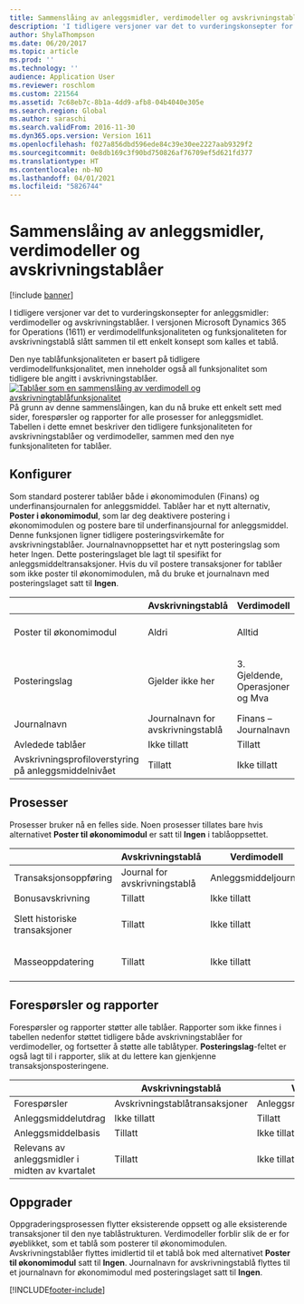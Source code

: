 ```yaml
---
title: Sammenslåing av anleggsmidler, verdimodeller og avskrivningstablåer
description: 'I tidligere versjoner var det to vurderingskonsepter for anleggsmidler: verdimodeller og avskrivningstablåer. I versjonen Microsoft Dynamics 365 for Operations (1611) er verdimodellfunksjonaliteten og funksjonaliteten for avskrivningstablå slått sammen til ett enkelt konsept som kalles et tablå.'
author: ShylaThompson
ms.date: 06/20/2017
ms.topic: article
ms.prod: ''
ms.technology: ''
audience: Application User
ms.reviewer: roschlom
ms.custom: 221564
ms.assetid: 7c68eb7c-8b1a-4dd9-afb8-04b4040e305e
ms.search.region: Global
ms.author: saraschi
ms.search.validFrom: 2016-11-30
ms.dyn365.ops.version: Version 1611
ms.openlocfilehash: f027a856dbd596ede84c39e30ee2227aab9329f2
ms.sourcegitcommit: 0e8db169c3f90bd750826af76709ef5d621fd377
ms.translationtype: HT
ms.contentlocale: nb-NO
ms.lasthandoff: 04/01/2021
ms.locfileid: "5826744"
---
```

# <a name="fixed-asset-value-model-and-depreciation-book-merge"></a>Sammenslåing av anleggsmidler, verdimodeller og avskrivningstablåer

[!include [banner](../includes/banner.md)]

I tidligere versjoner var det to vurderingskonsepter for anleggsmidler: verdimodeller og avskrivningstablåer. I versjonen Microsoft Dynamics 365 for Operations (1611) er verdimodellfunksjonaliteten og funksjonaliteten for avskrivningstablå slått sammen til ett enkelt konsept som kalles et tablå.

Den nye tablåfunksjonaliteten er basert på tidligere verdimodellfunksjonalitet, men inneholder også all funksjonalitet som tidligere ble angitt i avskrivningstablåer. [![Tablåer som en sammenslåing av verdimodell og avskrivningtablåfunksjonalitet](./media/fixed-assets.png)](./media/fixed-assets.png) På grunn av denne sammenslåingen, kan du nå bruke ett enkelt sett med sider, forespørsler og rapporter for alle prosesser for anleggsmidlet. Tabellen i dette emnet beskriver den tidligere funksjonaliteten for avskrivningstablåer og verdimodeller, sammen med den nye funksjonaliteten for tablåer.

## <a name="setup"></a>Konfigurer
Som standard posterer tablåer både i økonomimodulen (Finans) og underfinansjournalen for anleggsmiddel. Tablåer har et nytt alternativ, **Poster i økonomimodul**, som lar deg deaktivere postering i økonomimodulen og postere bare til underfinansjournal for anleggsmiddel. Denne funksjonen ligner tidligere posteringsvirkemåte for avskrivningstablåer. Journalnavnoppsettet har et nytt posteringslag som heter Ingen. Dette posteringslaget ble lagt til spesifikt for anleggsmiddeltransaksjoner. Hvis du vil postere transaksjoner for tablåer som ikke poster til økonomimodulen, må du bruke et journalnavn med posteringslaget satt til **Ingen**.

| &nbsp;                                           | Avskrivningstablå               | Verdimodell                     | Tablå (ny)                                              |
|--------------------------------------------------|---------------------------------|---------------------------------|---------------------------------------------------------|
| Poster til økonomimodul                                   | Aldri                           | Alltid                          | Alternativ for å postere til økonomimodulen                                |
| Posteringslag                                   | Gjelder ikke her                  | 3. Gjeldende, Operasjoner og Mva | 11: Gjeldende, Operasjoner, Mva, 7 egendefinerte lag og Ingen |
| Journalnavn                                    | Journalnavn for avskrivningstablå | Finans – Journalnavn              | Finans – Journalnavn                                      |
| Avledede tablåer                                    | Ikke tillatt                     | Tillatt                         | Tillatt                                                 |
| Avskrivningsprofiloverstyring på anleggsmiddelnivået | Tillatt                         | Ikke tillatt                     | Tillatt                                                 |

## <a name="processes"></a>Prosesser
Prosesser bruker nå en felles side. Noen prosesser tillates bare hvis alternativet **Poster til økonomimodul** er satt til **Ingen** i tablåoppsettet.

| &nbsp;                                           | Avskrivningstablå               | Verdimodell                     | Tablå (ny)                                              |
|--------------------------------|---------------------------|---------------------|------------------------------------------|
| Transaksjonsoppføring              | Journal for avskrivningstablå | Anleggsmiddeljournal | Anleggsmiddeljournal                      |
| Bonusavskrivning             | Tillatt                   | Ikke tillatt         | Tillatt                                  |
| Slett historiske transaksjoner | Tillatt                   | Ikke tillatt         | Tillatt, med mindre du legger til i økonomimodulen |
| Masseoppdatering                    | Tillatt                   | Ikke tillatt         | Tillatt, med mindre du legger til i økonomimodulen |

## <a name="inquiries-and-reports"></a>Forespørsler og rapporter
Forespørsler og rapporter støtter alle tablåer. Rapporter som ikke finnes i tabellen nedenfor støttet tidligere både avskrivningstablåer for verdimodeller, og fortsetter å støtte alle tablåtyper. **Posteringslag**-feltet er også lagt til i rapporter, slik at du lettere kan gjenkjenne transaksjonsposteringene.

| &nbsp;                                           | Avskrivningstablå               | Verdimodell                     | Tablå (ny)                                              |
|---------------------------------------|--------------------------------|--------------------------|--------------------------|
| Forespørsler                             | Avskrivningstablåtransaksjoner | Anleggsmiddeltransaksjoner | Anleggsmiddeltransaksjoner |
| Anleggsmiddelutdrag                 | Ikke tillatt                    | Tillatt                  | Tillatt                  |
| Anleggsmiddelbasis                     | Tillatt                        | Ikke tillatt              | Tillatt                  |
| Relevans av anleggsmidler i midten av kvartalet | Tillatt                        | Ikke tillatt              | Tillatt                  |

## <a name="upgrade"></a>Oppgrader
Oppgraderingsprosessen flytter eksisterende oppsett og alle eksisterende transaksjoner til den nye tablåstrukturen. Verdimodeller forblir slik de er for øyeblikket, som et tablå som posterer til økonomimodulen. Avskrivningstablåer flyttes imidlertid til et tablå bok med alternativet **Poster til økonomimodul** satt til **Ingen**. Journalnavn for avskrivningstablå flyttes til et journalnavn for økonomimodul med posteringslaget satt til **Ingen**.





[!INCLUDE[footer-include](../../includes/footer-banner.md)]